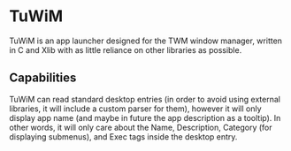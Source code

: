 # TuWiM
 TuWiM is an app launcher designed for the TWM window manager, written in C and Xlib with as little reliance on other libraries as possible.
## Capabilities
 TuWiM can read standard desktop entries (in order to avoid using external libraries, it will include a custom parser for them), however it will only display app name (and maybe in future the app description as a tooltip). In other words, it will only care about the Name, Description, Category (for displaying submenus), and Exec tags inside the desktop entry.
